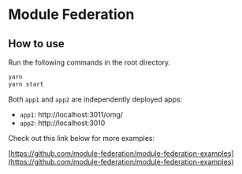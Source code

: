 # Module Federation

## How to use

Run the following commands in the root directory.

```bash
yarn
yarn start
```

Both `app1` and `app2` are independently deployed apps:

- `app1`: http://localhost:3011/omg/
- `app2`: http://localhost:3010

Check out this link below for more examples:

[https://github.com/module-federation/module-federation-examples](https://github.com/module-federation/module-federation-examples)
